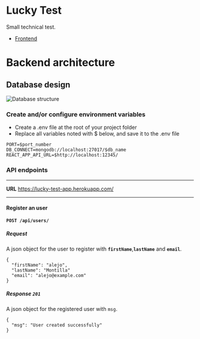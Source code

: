 # Lucky Test

Small technical test.

-  [Frontend](https://github.com/AlejoVE/lucky-app)

# **Backend architecture**

## **Database design**

![Database structure](https://user-images.githubusercontent.com/59319966/123554204-33836680-d77f-11eb-8008-c51f1414a174.png 'Database structure')

### **Create and/or configure environment variables**

-  Create a .env file at the root of your project folder
-  Replace all variables noted with $ below, and save it to the .env file

```
PORT=$port_number
DB_CONNECT=mongodb://localhost:27017/$db_name
REACT_APP_API_URL=$http://localhost:12345/
```

### **API endpoints**

---

**URL** https://lucky-test-app.herokuapp.com/

---

#### **Register an user**

**`POST /api/users/`**

##### **Request**

A json object for the user to register with **`firstName`**,**`lastName`** and **`email`**.

```
{
  "firstName": "alejo",
  "lastName": "Montilla"
  "email": "alejo@example.com"
}
```

##### **Response `201`**

A json object for the registered user with `msg`.

```
{
  "msg": "User created successfully"
}
```